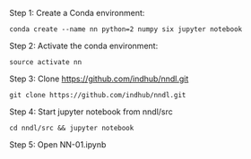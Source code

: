 Step 1: Create a Conda environment:

```conda create --name nn python=2 numpy six jupyter notebook```


Step 2: Activate the conda environment:

```source activate nn```


Step 3: Clone https://github.com/indhub/nndl.git

```git clone https://github.com/indhub/nndl.git```


Step 4: Start jupyter notebook from nndl/src

```cd nndl/src && jupyter notebook```


Step 5: Open NN-01.ipynb
